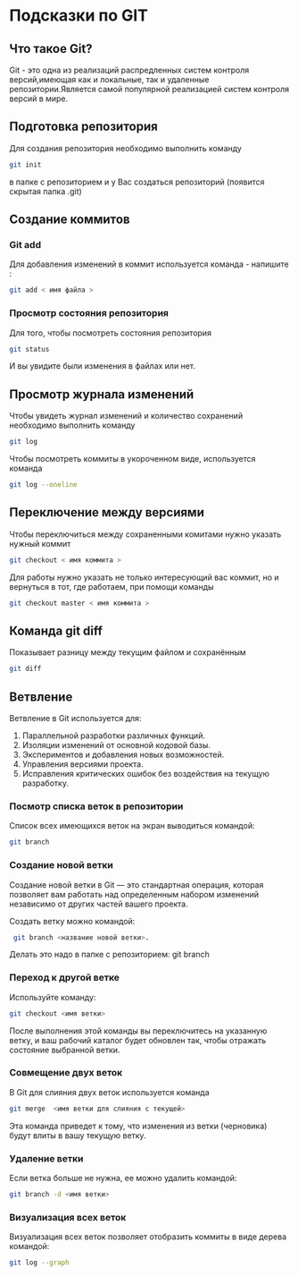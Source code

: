 # Подсказки по GIT

## Что такое Git? 
Git - это одна из реализаций распредленных систем контроля версий,имеющая как и локальные, так и удаленные репозитории.Является самой популярной реализацией систем контроля версий в мире.

## Подготовка репозитория
Для создания репозитория необходимо выполнить команду
```sh
git init
```
в папке с репозиторием и у Вас создаться репозиторий (появится скрытая папка .git)

## Создание коммитов

### Git add
Для добавления изменений в коммит используется команда - напишите :
```sh
git add < имя файла > 
```

### Просмотр состояния репозитория
Для того, чтобы посмотреть состояния репозитория 
```sh
git status 
```
И вы увидите были изменения  в файлах или нет.

## Просмотр журнала изменений

 
 Чтобы увидеть журнал изменений и количество сохранений необходимо выполнить команду 
 ```sh
 git log
 ```
 
Чтобы посмотреть коммиты в укороченном виде, используется команда
```sh 
git log --oneline
```
## Переключение между версиями
Чтобы переключиться между сохраненными комитами нужно указать  нужный коммит
```sh
git checkout < имя коммита >
```
Для работы нужно указать не только
интересующий вас коммит, но и вернуться  в тот, где работаем, при помощи команды
```sh
git checkout master < имя коммита >
```
## Команда git diff
Показывает разницу между текущим файлом
и сохранённым
```sh 
git diff
```
## Ветвление

Ветвление в Git используется для:

1. Параллельной разработки различных функций.
2. Изоляции изменений от основной кодовой базы.
3. Экспериментов и добавления новых возможностей.
4. Управления версиями проекта.
5. Исправления критических ошибок без воздействия на текущую разработку.

### Посмотр списка веток в репозитории

Список всех имеющихся веток на экран выводиться командой:
```sh
git branch
```

### Создание новой ветки

Создание новой ветки в Git — это стандартная операция, которая позволяет вам работать над определенным набором изменений независимо от других частей вашего проекта.

Создать ветку можно командой:
```sh
 git branch <название новой ветки>.
 ```
Делать это надо в папке с репозиторием: 
git branch

### Переход к другой ветке
 
 Используйте команду:
```sh
git checkout <имя ветки>
``` 

После выполнения этой команды вы переключитесь на указанную ветку, и ваш рабочий каталог будет обновлен так, чтобы отражать состояние выбранной ветки.

### Совмещение двух веток

В Git для слияния двух веток используется команда
```sh 
git merge  <имя ветки для слияния с текущей>
```
Эта команда приведет к тому, что изменения из ветки (черновика) будут влиты в вашу текущую ветку.

### Удаление ветки

Если ветка больше не нужна, ее можно удалить командой:
```sh
git branch -d <имя ветки>
```

### Визуализация всех веток

Визуализация всех веток позволяет отобразить коммиты в виде дерева командой:
```sh
git log --graph
```